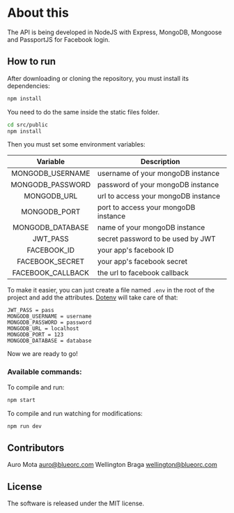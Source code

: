 # About this
The API is being developed in NodeJS with Express, MongoDB, Mongoose and PassportJS for Facebook login.

## How to run
After downloading or cloning the repository, you must install its dependencies:

```bash
npm install
```

You need to do the same inside the static files folder.
```bash
cd src/public
npm install
```

Then you must set some environment variables:

| Variable | Description |
|:-:|---|
| MONGODB_USERNAME | username of your mongoDB instance |
| MONGODB_PASSWORD | password of your mongoDB instance |
| MONGODB_URL | url to access your mongoDB instance |
| MONGODB_PORT | port to access your mongoDB instance|
| MONGODB_DATABASE | name of your mongoDB instance|
| JWT_PASS | secret password to be used by JWT |
| FACEBOOK_ID | your app's facebook ID |
| FACEBOOK_SECRET | your app's facebook secret |
| FACEBOOK_CALLBACK | the url to facebook callback |

To make it easier, you can just create a file named `.env` in the root of the project and add the attributes. [Dotenv](https://github.com/motdotla/dotenv) will take care of that:

```
JWT_PASS = pass
MONGODB_USERNAME = username
MONGODB_PASSWORD = password
MONGODB_URL = localhost
MONGODB_PORT = 123
MONGODB_DATABASE = database
```

Now we are ready to go! 

### Available commands:

To compile and run:
```bash
npm start
```
To compile and run watching for modifications:
```bash
npm run dev
```

## Contributors
Auro Mota <auro@blueorc.com>
Wellington Braga <wellington@blueorc.com>

## License
The software is released under the MIT license.
